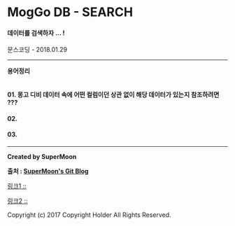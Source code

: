 # MogGo DB - SEARCH

#### 데이터를 검색하자 ... !

<div class="pull-right"> 문스코딩 - 2018.01.29 </div>

---

**용어정리**
```

```

#### 01. 몽고 디비 데이터 속에 어떤 컬럼이던 상관 없이 해당 데이터가 있는지 참조하려면 ???



#### 02.

#### 03.

---

**Created by SuperMoon**

**출처 : [SuperMoon's Git Blog](https://github.com/jm921106)**

[링크1 :: ]()

[링크2 :: ]()


Copyright (c) 2017 Copyright Holder All Rights Reserved.
